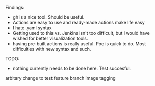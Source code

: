 Findings:
- gh is a nice tool. Should be useful.
- Actions are easy to use and ready-made actions make life easy
- I hate .yaml syntax
- Getting used to this vs. Jenkins isn't too difficult, but I would have wished for better visualization tools.
- having pre-built actions is really useful. Poc is quick to do. Most difficulties with new syntax and such. 

TODO:
- nothing currently needs to be done here. Test succesful.

arbitary change to test feature branch image tagging